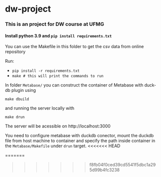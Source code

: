 # dw-project

### This is an project for DW course at UFMG

#### Install python 3.9 and `pip install requirements.txt`

You can use the Makefile in this folder to get the csv data from online repository

Run:
- `pip install -r requirements.txt`
- `make # this will print the commands to run`

In folder `Metabase/` you can construct the container of Metabase with duck-db plugin using

`make dbuild`

and running the server locally with

`make drun`

The server will be acessible on http://localhost:3000

You need to configure metabase with duckdb conector, mount the duckdb file from host machine to container and specify the path inside container in the `Metabase/Makefile` under `drun` target.
<<<<<<< HEAD


=======
>>>>>>> f8fb04f0ced39cd5541f5dbc1a295d99b4fc3238
